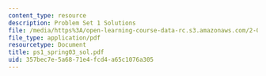 ```yaml
---
content_type: resource
description: Problem Set 1 Solutions
file: /media/https%3A/open-learning-course-data-rc.s3.amazonaws.com/2-004-modeling-dynamics-and-control-ii-spring-2003/357bec7e5a6871e4fcd4a65c1076a305_ps1_spring03_sol.pdf
file_type: application/pdf
resourcetype: Document
title: ps1_spring03_sol.pdf
uid: 357bec7e-5a68-71e4-fcd4-a65c1076a305
---
```

